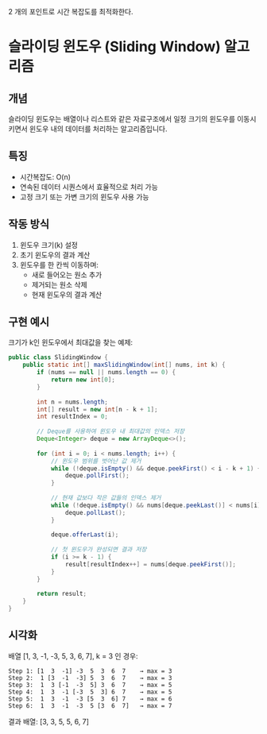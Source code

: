
2 개의 포인트로 시간 복잡도를 최적화한다.


# 슬라이딩 윈도우 (Sliding Window) 알고리즘

## 개념
슬라이딩 윈도우는 배열이나 리스트와 같은 자료구조에서 일정 크기의 윈도우를 이동시키면서 윈도우 내의 데이터를 처리하는 알고리즘입니다.

## 특징
- 시간복잡도: O(n)
- 연속된 데이터 시퀀스에서 효율적으로 처리 가능
- 고정 크기 또는 가변 크기의 윈도우 사용 가능

## 작동 방식
1. 윈도우 크기(k) 설정
2. 초기 윈도우의 결과 계산
3. 윈도우를 한 칸씩 이동하며:
   - 새로 들어오는 원소 추가
   - 제거되는 원소 삭제
   - 현재 윈도우의 결과 계산

## 구현 예시
크기가 k인 윈도우에서 최대값을 찾는 예제:

````java
public class SlidingWindow {
	public static int[] maxSlidingWindow(int[] nums, int k) {
		if (nums == null || nums.length == 0) {
			return new int[0];
		}
		
		int n = nums.length;
		int[] result = new int[n - k + 1];
		int resultIndex = 0;
		
		// Deque를 사용하여 윈도우 내 최대값의 인덱스 저장
		Deque<Integer> deque = new ArrayDeque<>();
		
		for (int i = 0; i < nums.length; i++) {
			// 윈도우 범위를 벗어난 값 제거
			while (!deque.isEmpty() && deque.peekFirst() < i - k + 1) {
				deque.pollFirst();
			}
			
			// 현재 값보다 작은 값들의 인덱스 제거
			while (!deque.isEmpty() && nums[deque.peekLast()] < nums[i]) {
				deque.pollLast();
			}
			
			deque.offerLast(i);
			
			// 첫 윈도우가 완성되면 결과 저장
			if (i >= k - 1) {
				result[resultIndex++] = nums[deque.peekFirst()];
			}
		}
		
		return result;
	}
}
````

## 시각화
배열 \[1, 3, -1, -3, 5, 3, 6, 7\], k = 3 인 경우:

```
Step 1: [1  3  -1] -3  5  3  6  7    → max = 3
Step 2:  1 [3  -1  -3] 5  3  6  7    → max = 3
Step 3:  1  3 [-1  -3  5] 3  6  7    → max = 5
Step 4:  1  3  -1 [-3  5  3] 6  7    → max = 5
Step 5:  1  3  -1  -3 [5  3  6] 7    → max = 6
Step 6:  1  3  -1  -3  5 [3  6  7]   → max = 7
```

결과 배열: \[3, 3, 5, 5, 6, 7\]

